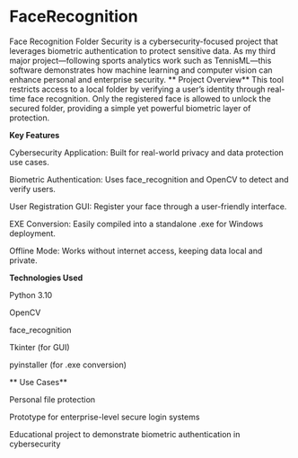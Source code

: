 # FaceRecognition

Face Recognition Folder Security is a cybersecurity-focused project that leverages biometric authentication to protect sensitive data. As my third major project—following sports analytics work such as TennisML—this software demonstrates how machine learning and computer vision can enhance personal and enterprise security.
**
Project Overview**
This tool restricts access to a local folder by verifying a user’s identity through real-time face recognition. Only the registered face is allowed to unlock the secured folder, providing a simple yet powerful biometric layer of protection.

**Key Features**

Cybersecurity Application: Built for real-world privacy and data protection use cases.

Biometric Authentication: Uses face_recognition and OpenCV to detect and verify users.

User Registration GUI: Register your face through a user-friendly interface.

EXE Conversion: Easily compiled into a standalone .exe for Windows deployment.

Offline Mode: Works without internet access, keeping data local and private.

**Technologies Used**

Python 3.10

OpenCV

face_recognition

Tkinter (for GUI)

pyinstaller (for .exe conversion)

** Use Cases**

Personal file protection

Prototype for enterprise-level secure login systems

Educational project to demonstrate biometric authentication in cybersecurity

